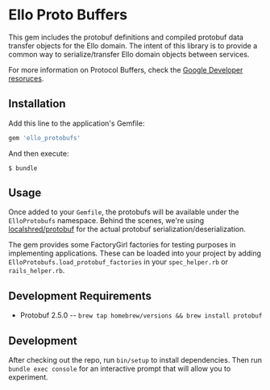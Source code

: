 # Ello Proto Buffers

This gem includes the protobuf definitions and compiled protobuf data
transfer objects for the Ello domain.  The intent of this library
is to provide a common way to serialize/transfer Ello domain
objects between services.

For more information on Protocol Buffers, check the [Google Developer
resoruces](https://developers.google.com/protocol-buffers/).

## Installation

Add this line to the application's Gemfile:

```ruby
gem 'ello_protobufs'
```

And then execute:

    $ bundle

## Usage

Once added to your `Gemfile`, the protobufs will be available under
the `ElloProtobufs` namespace.  Behind the scenes, we're using
[localshred/protobuf](https://github.com/localshred/protobuf) for
the actual protobuf serialization/deserialization.

The gem provides some FactoryGirl factories for testing purposes in
implementing applications.  These can be loaded into your project by
adding `ElloProtobufs.load_protobuf_factories` in your `spec_helper.rb`
or `rails_helper.rb`.

## Development Requirements

- Protobuf 2.5.0 -- `brew tap homebrew/versions && brew install protobuf`

## Development

After checking out the repo, run `bin/setup` to install dependencies.
Then run `bundle exec console` for an interactive prompt that will allow
you to experiment.
